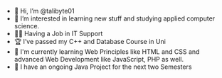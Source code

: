 - 👋 Hi, I’m @talibyte01
- 👀 I’m interested in learning new stuff and studying applied computer science.
- 👩‍💻 Having a Job in IT Support
- :trophy:  I’ve passed my C++ and Database Course in Uni
- 🌱 I'm currently learning Web Principles like HTML and CSS and advanced Web Development like JavaScript, PHP as well. 
- 👥 I have an ongoing Java Project for the next two Semesters


<!---
talibyte01/talibyte01 is a ✨ special ✨ repository because its `README.md` (this file) appears on your GitHub profile.
You can click the Preview link to take a look at your changes.
--->
